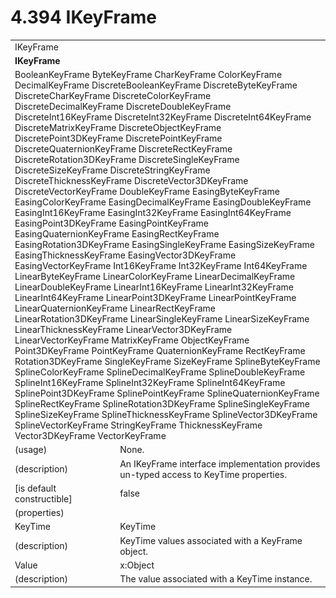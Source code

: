 <html dir="LTR" xmlns:mshelp="http://msdn.microsoft.com/mshelp" xmlns:ddue="http://ddue.schemas.microsoft.com/authoring/2003/5" xmlns:xlink="http://www.w3.org/1999/xlink" xmlns:tool="http://www.microsoft.com/tooltip">

<body>
 <input type="hidden" id="userDataCache" class="userDataStyle">
 <input type="hidden" id="hiddenScrollOffset">
 <img id="dropDownImage" style="display:none; height:0; width:0;" src="../local/drpdown.gif">
 <img id="dropDownHoverImage" style="display:none; height:0; width:0;" src="../local/drpdown_orange.gif">
 <img id="collapseImage" style="display:none; height:0; width:0;" src="../local/collapse.gif">
 <img id="expandImage" style="display:none; height:0; width:0;" src="../local/exp.gif">
 <img id="collapseAllImage" style="display:none; height:0; width:0;" src="../local/collall.gif">
 <img id="expandAllImage" style="display:none; height:0; width:0;" src="../local/expall.gif">
 <img id="copyImage" style="display:none; height:0; width:0;" src="../local/copycode.gif">
 <img id="copyHoverImage" style="display:none; height:0; width:0;" src="../local/copycodeHighlight.gif">
 <div id="header"><h1 class="heading">4.394 IKeyFrame</h1></div>

 <div id="mainSection">
 <div id="mainBody">
 <div id="allHistory" class="saveHistory" onsave="saveAll()" onload="loadAll()"></div>
 <p xmlns:wsd="http://wsdev.schemas.microsoft.com/authoring/2008/2" xmlns:msxsl="urn:schemas-microsoft-com:xslt" xmlns:script="urn:script" xmlns:build="urn:build">
 </p>
 <div id="sectionSection0" class="section" name="collapseableSection">
 <content xmlns="http://ddue.schemas.microsoft.com/authoring/2003/5" xmlns:wsd="http://wsdev.schemas.microsoft.com/authoring/2008/2" xmlns:msxsl="urn:schemas-microsoft-com:xslt" xmlns:script="urn:script" xmlns:build="urn:build">
 </content>
 </div>
 <div id="sectionSection1" class="section" name="collapseableSection">
 <content xmlns="http://ddue.schemas.microsoft.com/authoring/2003/5" xmlns:wsd="http://wsdev.schemas.microsoft.com/authoring/2008/2" xmlns:msxsl="urn:schemas-microsoft-com:xslt" xmlns:script="urn:script" xmlns:build="urn:build">
 <table class="ProtocolAuthoredTable" xmlns="">
 <tr><td colspan="2">
<mshelp:link keywords="053d94fb-c976-42f2-a595-229dcf93590a" tabindex="0">IKeyFrame</mshelp:link> </td>
 </tr>
 <tr><td colspan="2">
 <b>
IKeyFrame </b>
 </td>
 </tr>
 <tr><td colspan="2">
<mshelp:link keywords="92bd3305-08ba-4dda-ad10-acaac00c8dc5" tabindex="0">BooleanKeyFrame</mshelp:link> <mshelp:link keywords="9bb3fe07-f966-440f-8619-6f782f64941a" tabindex="0">ByteKeyFrame</mshelp:link> <mshelp:link keywords="68d37955-5b74-4589-8463-7276caf3ea56" tabindex="0">CharKeyFrame</mshelp:link> <mshelp:link keywords="e8ac07fc-30e1-471e-8744-e3203c2aa278" tabindex="0">ColorKeyFrame</mshelp:link> <mshelp:link keywords="27b17d3b-86bb-405a-b3a3-3a7d56114cfe" tabindex="0">DecimalKeyFrame</mshelp:link> <mshelp:link keywords="798c091a-5baa-41de-b823-7142e334ac64" tabindex="0">DiscreteBooleanKeyFrame</mshelp:link> <mshelp:link keywords="b031450d-9dd5-4186-8a92-5591707bb76c" tabindex="0">DiscreteByteKeyFrame</mshelp:link> <mshelp:link keywords="39f2a88f-87d7-46f4-b752-eb313982b791" tabindex="0">DiscreteCharKeyFrame</mshelp:link> <mshelp:link keywords="3bfe6a88-28f7-4b53-b125-4c4076bba593" tabindex="0">DiscreteColorKeyFrame</mshelp:link> <mshelp:link keywords="15da2e9a-1319-45ca-8ad0-47bae7b2419a" tabindex="0">DiscreteDecimalKeyFrame</mshelp:link> <mshelp:link keywords="1c4a909f-627d-471f-bde5-fd78f33df713" tabindex="0">DiscreteDoubleKeyFrame</mshelp:link> <mshelp:link keywords="ff5f9b20-54af-49a6-a166-6ef9dbc5e73f" tabindex="0">DiscreteInt16KeyFrame</mshelp:link> <mshelp:link keywords="c9559f7f-55bc-47fe-b6c0-6947b053ba5b" tabindex="0">DiscreteInt32KeyFrame</mshelp:link> <mshelp:link keywords="72d79623-f1c9-4661-8c35-7fd5bd643193" tabindex="0">DiscreteInt64KeyFrame</mshelp:link> <mshelp:link keywords="fa7f0eb4-4f7f-48ba-81c8-2954090e5a77" tabindex="0">DiscreteMatrixKeyFrame</mshelp:link> <mshelp:link keywords="2a5af436-9576-4b56-8afa-6ab919efa9bb" tabindex="0">DiscreteObjectKeyFrame</mshelp:link> <mshelp:link keywords="1862f8e6-0007-4ace-a775-7f1dc6d34a19" tabindex="0">DiscretePoint3DKeyFrame</mshelp:link> <mshelp:link keywords="0d8200a1-55e1-4e9d-a816-c49fb9f1e92c" tabindex="0">DiscretePointKeyFrame</mshelp:link> <mshelp:link keywords="f910763e-3939-4814-a43c-3e8c2b0ab196" tabindex="0">DiscreteQuaternionKeyFrame</mshelp:link> <mshelp:link keywords="94e46b55-47b3-43c1-97d3-b502484c0e50" tabindex="0">DiscreteRectKeyFrame</mshelp:link> <mshelp:link keywords="4489f8c6-8498-4592-a4d7-2e7bde0abdaa" tabindex="0">DiscreteRotation3DKeyFrame</mshelp:link> <mshelp:link keywords="189467bb-65b7-4231-afff-164c159d8d1f" tabindex="0">DiscreteSingleKeyFrame</mshelp:link> <mshelp:link keywords="eb760f4f-2d65-40c1-ad61-a7d82f862e47" tabindex="0">DiscreteSizeKeyFrame</mshelp:link> <mshelp:link keywords="b7a4dbf2-5c28-48b4-9725-ebbbf31f7d6f" tabindex="0">DiscreteStringKeyFrame</mshelp:link> <mshelp:link keywords="0e5585d9-7b79-4985-b6cd-38a237a30545" tabindex="0">DiscreteThicknessKeyFrame</mshelp:link> <mshelp:link keywords="b5a41955-0637-44b8-a103-bc5efe49d299" tabindex="0">DiscreteVector3DKeyFrame</mshelp:link> <mshelp:link keywords="96a8f417-8eb2-44e8-ba87-47ef195aca15" tabindex="0">DiscreteVectorKeyFrame</mshelp:link> <mshelp:link keywords="f07e1e5d-fb3e-4e7d-bf77-22f6a97a4791" tabindex="0">DoubleKeyFrame</mshelp:link> <mshelp:link keywords="14921474-12ec-4182-af0c-17c19c6fb91c" tabindex="0">EasingByteKeyFrame</mshelp:link> <mshelp:link keywords="6154c1f1-d440-4eb2-bcf6-832317aa3133" tabindex="0">EasingColorKeyFrame</mshelp:link> <mshelp:link keywords="37a431de-68b4-4705-ade1-f94abb1ad9fe" tabindex="0">EasingDecimalKeyFrame</mshelp:link> <mshelp:link keywords="08c7ca44-3120-4314-a3f2-812578246964" tabindex="0">EasingDoubleKeyFrame</mshelp:link> <mshelp:link keywords="15fe87df-f178-4584-8b7a-2eb149721b49" tabindex="0">EasingInt16KeyFrame</mshelp:link> <mshelp:link keywords="a6a726b6-52d7-4aa2-bf8c-4ce0d26e6ed2" tabindex="0">EasingInt32KeyFrame</mshelp:link> <mshelp:link keywords="1537db3c-f6d2-4a41-bd0e-ffbb2ab99dec" tabindex="0">EasingInt64KeyFrame</mshelp:link> <mshelp:link keywords="a2cb8c85-5507-4334-a0f5-14edd133cb76" tabindex="0">EasingPoint3DKeyFrame</mshelp:link> <mshelp:link keywords="90a5a4da-7d99-4cc3-b96d-491ce2db55bb" tabindex="0">EasingPointKeyFrame</mshelp:link> <mshelp:link keywords="0172b61a-b7ee-4547-85b6-6b702742d3ba" tabindex="0">EasingQuaternionKeyFrame</mshelp:link> <mshelp:link keywords="8536030d-03ed-4399-8b4a-7f84e7d34dab" tabindex="0">EasingRectKeyFrame</mshelp:link> <mshelp:link keywords="b3315fc2-06ac-44b2-a41e-51bde2fed073" tabindex="0">EasingRotation3DKeyFrame</mshelp:link> <mshelp:link keywords="7a2904e4-2e25-47be-bdb0-a79ad637f6bd" tabindex="0">EasingSingleKeyFrame</mshelp:link> <mshelp:link keywords="3b46ba5a-9b77-4b62-994a-1504e977c995" tabindex="0">EasingSizeKeyFrame</mshelp:link> <mshelp:link keywords="20259b78-a29c-49d1-bb99-ff526fdfb307" tabindex="0">EasingThicknessKeyFrame</mshelp:link> <mshelp:link keywords="4cecf755-6493-42a4-81f8-daf124e60f2b" tabindex="0">EasingVector3DKeyFrame</mshelp:link> <mshelp:link keywords="e8015273-baf1-48b4-a448-b007542bb162" tabindex="0">EasingVectorKeyFrame</mshelp:link> <mshelp:link keywords="fa73487f-889c-431c-af99-58643588c5c4" tabindex="0">Int16KeyFrame</mshelp:link> <mshelp:link keywords="37251b67-7859-4bfd-8304-08ac2087f321" tabindex="0">Int32KeyFrame</mshelp:link> <mshelp:link keywords="54911b29-a006-4942-8390-66efafc3810a" tabindex="0">Int64KeyFrame</mshelp:link> <mshelp:link keywords="d4499303-710f-4b64-b58b-adb956570f81" tabindex="0">LinearByteKeyFrame</mshelp:link> <mshelp:link keywords="2ba24230-0c88-4c9d-885c-cb5bacd8fc37" tabindex="0">LinearColorKeyFrame</mshelp:link> <mshelp:link keywords="76091627-adac-48bd-be08-70aa6d37c73d" tabindex="0">LinearDecimalKeyFrame</mshelp:link> <mshelp:link keywords="21b4f7c5-dd7b-4dde-8fa0-c92f088003f0" tabindex="0">LinearDoubleKeyFrame</mshelp:link> <mshelp:link keywords="0086dd86-5c3d-49c5-b74a-5917902946f4" tabindex="0">LinearInt16KeyFrame</mshelp:link> <mshelp:link keywords="3660e67b-bfc2-4837-b4bb-94da14d6aeef" tabindex="0">LinearInt32KeyFrame</mshelp:link> <mshelp:link keywords="2a9d1913-f783-4706-9cfc-4b96679fa0af" tabindex="0">LinearInt64KeyFrame</mshelp:link> <mshelp:link keywords="fd2bb790-72b7-4cdc-8b26-e3feebbeee06" tabindex="0">LinearPoint3DKeyFrame</mshelp:link> <mshelp:link keywords="f3e726e9-2196-4570-a3c5-8fe5ed5f06ea" tabindex="0">LinearPointKeyFrame</mshelp:link> <mshelp:link keywords="ca363c97-a211-4499-ba24-01b1b4181379" tabindex="0">LinearQuaternionKeyFrame</mshelp:link> <mshelp:link keywords="22d5fdec-b9cb-4b01-b3a2-b4b8debe1e3a" tabindex="0">LinearRectKeyFrame</mshelp:link> <mshelp:link keywords="6668e5eb-0d5b-4c26-bddf-3e0470d6d26f" tabindex="0">LinearRotation3DKeyFrame</mshelp:link> <mshelp:link keywords="3212e2a0-5ad8-4b47-bb60-a0fb7c461563" tabindex="0">LinearSingleKeyFrame</mshelp:link> <mshelp:link keywords="eb344b95-0855-434c-974b-86f38d15eafd" tabindex="0">LinearSizeKeyFrame</mshelp:link> <mshelp:link keywords="ee6b6455-c04b-4755-a4f9-f71090a9ed81" tabindex="0">LinearThicknessKeyFrame</mshelp:link> <mshelp:link keywords="5d5b518c-c2dc-4433-ba14-d44281bb6c55" tabindex="0">LinearVector3DKeyFrame</mshelp:link> <mshelp:link keywords="c5a0cf3d-12af-4940-ba55-cd2f359ed48b" tabindex="0">LinearVectorKeyFrame</mshelp:link> <mshelp:link keywords="96989038-e60d-4fd7-a59c-a6f481096530" tabindex="0">MatrixKeyFrame</mshelp:link> <mshelp:link keywords="5f423804-b1f6-474e-83d0-6fefd1a76095" tabindex="0">ObjectKeyFrame</mshelp:link> <mshelp:link keywords="6f26a6c6-cdf2-44f0-9cc3-f3d447f9b90b" tabindex="0">Point3DKeyFrame</mshelp:link> <mshelp:link keywords="298890db-a556-4ac3-adae-92f5a2bc3945" tabindex="0">PointKeyFrame</mshelp:link> <mshelp:link keywords="a04a80ef-8f7b-4188-9a5a-6dca7602ec04" tabindex="0">QuaternionKeyFrame</mshelp:link> <mshelp:link keywords="a940ec29-ef0f-4de9-aa9b-7e7757f863cc" tabindex="0">RectKeyFrame</mshelp:link> <mshelp:link keywords="c6a05020-6db5-4d1c-9953-db708c8a12ff" tabindex="0">Rotation3DKeyFrame</mshelp:link> <mshelp:link keywords="d4817382-ce81-48e5-b7de-c9b153d7f097" tabindex="0">SingleKeyFrame</mshelp:link> <mshelp:link keywords="c22c65e2-3425-42cb-b2c4-83bbcde0b9f1" tabindex="0">SizeKeyFrame</mshelp:link> <mshelp:link keywords="981841b8-ee1b-47bb-835f-159563b0545e" tabindex="0">SplineByteKeyFrame</mshelp:link> <mshelp:link keywords="f979f37c-f880-4c56-b2d2-3a698a7a760b" tabindex="0">SplineColorKeyFrame</mshelp:link> <mshelp:link keywords="d32b289a-2b69-49e7-ad40-4d02856d5237" tabindex="0">SplineDecimalKeyFrame</mshelp:link> <mshelp:link keywords="cb001135-373a-4a89-a80b-1f99301c421b" tabindex="0">SplineDoubleKeyFrame</mshelp:link> <mshelp:link keywords="a851e8fe-52dc-4fd0-ab77-14621b8f7442" tabindex="0">SplineInt16KeyFrame</mshelp:link> <mshelp:link keywords="0a5dfa62-5c98-4aa6-9a2f-f256e48d5644" tabindex="0">SplineInt32KeyFrame</mshelp:link> <mshelp:link keywords="1ac1430b-7586-4c0f-9aa7-79842b2bdccf" tabindex="0">SplineInt64KeyFrame</mshelp:link> <mshelp:link keywords="74efb8b5-bdab-4701-96df-6c8e84700488" tabindex="0">SplinePoint3DKeyFrame</mshelp:link> <mshelp:link keywords="96e54167-ac71-4521-9794-f797d83200d4" tabindex="0">SplinePointKeyFrame</mshelp:link> <mshelp:link keywords="f4f6fc6a-06db-47ca-9518-a09ff696e3e0" tabindex="0">SplineQuaternionKeyFrame</mshelp:link> <mshelp:link keywords="fff411da-d93b-4c00-a61f-094d9d43aa62" tabindex="0">SplineRectKeyFrame</mshelp:link> <mshelp:link keywords="82c2a886-2a1b-4b3a-b2dd-6fd20017e74b" tabindex="0">SplineRotation3DKeyFrame</mshelp:link> <mshelp:link keywords="d2475157-7ca5-4e0e-a48c-75c4a63b3880" tabindex="0">SplineSingleKeyFrame</mshelp:link> <mshelp:link keywords="947a6326-e9d9-4dc9-b7f4-0662fc7efa0e" tabindex="0">SplineSizeKeyFrame</mshelp:link> <mshelp:link keywords="9c3b611c-20a9-4403-b036-92f622d654a2" tabindex="0">SplineThicknessKeyFrame</mshelp:link> <mshelp:link keywords="8b042b5a-8fc1-4c8e-a04d-a3ae4c9e2659" tabindex="0">SplineVector3DKeyFrame</mshelp:link> <mshelp:link keywords="7422de03-7aac-4332-9a2f-9bd69faa7379" tabindex="0">SplineVectorKeyFrame</mshelp:link> <mshelp:link keywords="79d53681-b1c5-450c-8535-7df4264b29ed" tabindex="0">StringKeyFrame</mshelp:link> <mshelp:link keywords="b656295d-0687-4b3a-9a6f-65dbdb02a0d4" tabindex="0">ThicknessKeyFrame</mshelp:link> <mshelp:link keywords="1ca124be-4c23-4ac3-9855-c8fff6b4a5f2" tabindex="0">Vector3DKeyFrame</mshelp:link> <mshelp:link keywords="ceb15b1b-b6ec-492d-8320-6e512af6f61b" tabindex="0">VectorKeyFrame</mshelp:link> </td>
 </tr>
 <tr><td><div class="indent0">(usage)</div></td>
 <td>None. </td>
 </tr>
 <tr><td><div class="indent0">(description)</div></td>
 <td>An IKeyFrame interface implementation provides un-typed access to KeyTime properties. </td>
 </tr>
 <tr><td><div class="indent0">[is default constructible]</div></td>
 <td>false </td>
 </tr>
 <tr><td><div class="indent0">(properties)</div></td>
 <td> </td>
 </tr>
 <tr><td><div class="indent2">KeyTime</div></td>
 <td><mshelp:link keywords="25b9097d-1c89-43c8-a2f6-6597ba68dc3c" tabindex="0">KeyTime</mshelp:link> </td>
 </tr>
 <tr><td><div class="indent4">(description)</div></td>
 <td>KeyTime values associated with a KeyFrame object. </td>
 </tr>
 <tr><td><div class="indent2">Value</div></td>
 <td><mshelp:link keywords="86913f34-aa06-4c94-9f09-83936a822fd8" tabindex="0">x:Object</mshelp:link> </td>
 </tr>
 <tr><td><div class="indent4">(description)</div></td>
 <td>The value associated with a KeyTime instance. </td>
 </tr>
</table>
 </content>
 </div>
 <!--[if gte IE 5]>
 <tool:tip element="languageFilterToolTip" avoidmouse="false"/>
 <![endif]-->
 </div>
 <a name="feedback"></a><span></span>
 </div>
</body></html>

